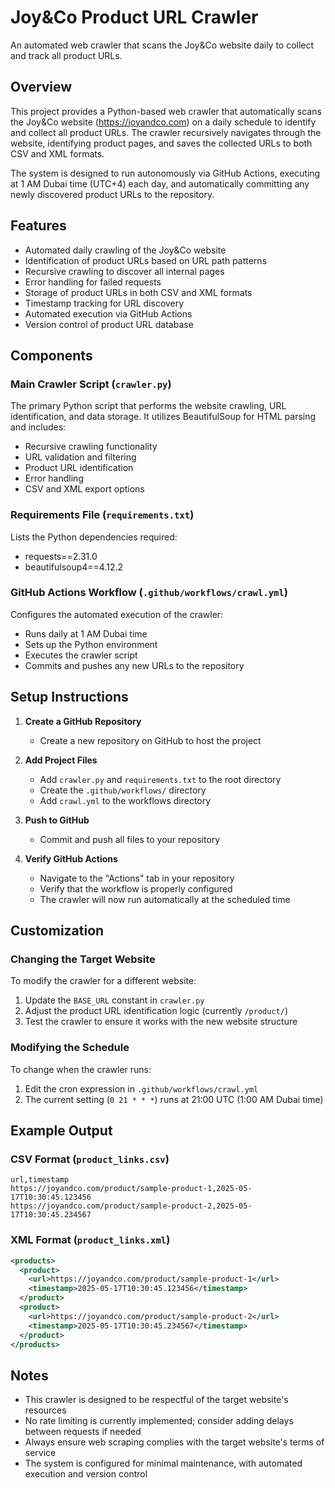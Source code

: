 # Joy&Co Product URL Crawler

An automated web crawler that scans the Joy&Co website daily to collect and track all product URLs.

## Overview

This project provides a Python-based web crawler that automatically scans the Joy&Co website (https://joyandco.com) on a daily schedule to identify and collect all product URLs. The crawler recursively navigates through the website, identifying product pages, and saves the collected URLs to both CSV and XML formats.

The system is designed to run autonomously via GitHub Actions, executing at 1 AM Dubai time (UTC+4) each day, and automatically committing any newly discovered product URLs to the repository.

## Features

- Automated daily crawling of the Joy&Co website
- Identification of product URLs based on URL path patterns
- Recursive crawling to discover all internal pages
- Error handling for failed requests
- Storage of product URLs in both CSV and XML formats
- Timestamp tracking for URL discovery
- Automated execution via GitHub Actions
- Version control of product URL database

## Components

### Main Crawler Script (`crawler.py`)

The primary Python script that performs the website crawling, URL identification, and data storage. It utilizes BeautifulSoup for HTML parsing and includes:

- Recursive crawling functionality
- URL validation and filtering
- Product URL identification
- Error handling
- CSV and XML export options

### Requirements File (`requirements.txt`)

Lists the Python dependencies required:
- requests==2.31.0
- beautifulsoup4==4.12.2

### GitHub Actions Workflow (`.github/workflows/crawl.yml`)

Configures the automated execution of the crawler:
- Runs daily at 1 AM Dubai time
- Sets up the Python environment
- Executes the crawler script
- Commits and pushes any new URLs to the repository

## Setup Instructions

1. **Create a GitHub Repository**
   - Create a new repository on GitHub to host the project

2. **Add Project Files**
   - Add `crawler.py` and `requirements.txt` to the root directory
   - Create the `.github/workflows/` directory
   - Add `crawl.yml` to the workflows directory

3. **Push to GitHub**
   - Commit and push all files to your repository

4. **Verify GitHub Actions**
   - Navigate to the "Actions" tab in your repository
   - Verify that the workflow is properly configured
   - The crawler will now run automatically at the scheduled time

## Customization

### Changing the Target Website

To modify the crawler for a different website:
1. Update the `BASE_URL` constant in `crawler.py`
2. Adjust the product URL identification logic (currently `/product/`)
3. Test the crawler to ensure it works with the new website structure

### Modifying the Schedule

To change when the crawler runs:
1. Edit the cron expression in `.github/workflows/crawl.yml`
2. The current setting (`0 21 * * *`) runs at 21:00 UTC (1:00 AM Dubai time)

## Example Output

### CSV Format (`product_links.csv`)
```
url,timestamp
https://joyandco.com/product/sample-product-1,2025-05-17T10:30:45.123456
https://joyandco.com/product/sample-product-2,2025-05-17T10:30:45.234567
```

### XML Format (`product_links.xml`)
```xml
<products>
  <product>
    <url>https://joyandco.com/product/sample-product-1</url>
    <timestamp>2025-05-17T10:30:45.123456</timestamp>
  </product>
  <product>
    <url>https://joyandco.com/product/sample-product-2</url>
    <timestamp>2025-05-17T10:30:45.234567</timestamp>
  </product>
</products>
```

## Notes

- This crawler is designed to be respectful of the target website's resources
- No rate limiting is currently implemented; consider adding delays between requests if needed
- Always ensure web scraping complies with the target website's terms of service
- The system is configured for minimal maintenance, with automated execution and version control

